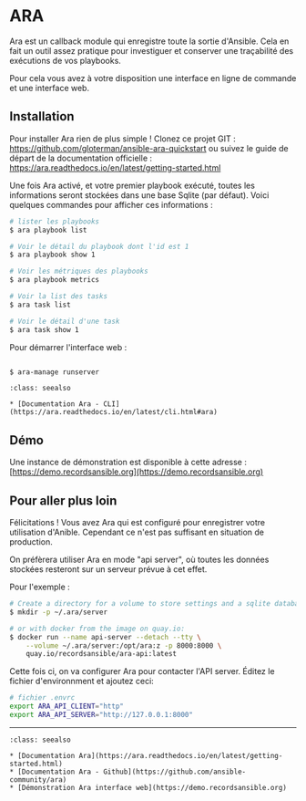 # ARA

Ara est un callback module qui enregistre toute la sortie d'Ansible. Cela en fait un outil assez pratique 
pour investiguer et conserver une traçabilité des exécutions de vos playbooks.

Pour cela vous avez à votre disposition une interface en ligne de commande et une interface web.



## Installation 

Pour installer Ara rien de plus simple ! Clonez ce projet GIT : https://github.com/gloterman/ansible-ara-quickstart 
ou suivez le guide de départ de la documentation officielle : https://ara.readthedocs.io/en/latest/getting-started.html

Une fois Ara activé, et votre premier playbook exécuté, toutes les informations seront stockées dans une 
base Sqlite (par défaut). Voici quelques commandes pour afficher ces informations :


```bash session
# lister les playbooks
$ ara playbook list

# Voir le détail du playbook dont l'id est 1 
$ ara playbook show 1

# Voir les métriques des playbooks
$ ara playbook metrics

# Voir la list des tasks
$ ara task list

# Voir le détail d'une task
$ ara task show 1
 ```

Pour démarrer l'interface web : 

```bash

$ ara-manage runserver
```

```{admonition} Approfondir
:class: seealso

* [Documentation Ara - CLI](https://ara.readthedocs.io/en/latest/cli.html#ara)
```

## Démo

Une instance de démonstration est disponible à cette adresse : [https://demo.recordsansible.org](https://demo.recordsansible.org)

## Pour aller plus loin

Félicitations ! Vous avez Ara qui est configuré pour enregistrer votre utilisation d'Anible. 
Cependant ce n'est pas suffisant en situation de production.

On préfèrera utiliser Ara en mode "api server", où toutes les données stockées resteront sur un serveur prévue à cet effet.

Pour l'exemple : 

```bash
# Create a directory for a volume to store settings and a sqlite database
$ mkdir -p ~/.ara/server

# or with docker from the image on quay.io:
$ docker run --name api-server --detach --tty \
    --volume ~/.ara/server:/opt/ara:z -p 8000:8000 \
    quay.io/recordsansible/ara-api:latest
```

Cette fois ci, on va configurer Ara pour contacter l'API server. Éditez le fichier d'environnment et ajoutez ceci:

```bash
# fichier .envrc
export ARA_API_CLIENT="http"
export ARA_API_SERVER="http://127.0.0.1:8000"
```

----



```{admonition} Approfondir
:class: seealso

* [Documentation Ara](https://ara.readthedocs.io/en/latest/getting-started.html)
* [Documentation Ara - Github](https://github.com/ansible-community/ara)
* [Démonstration Ara interface web](https://demo.recordsansible.org)
```

